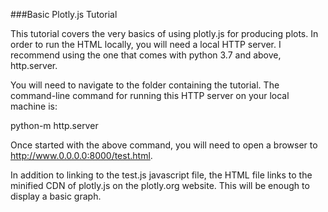 

###Basic Plotly.js Tutorial

This tutorial covers the very basics of using plotly.js for producing plots. In order to run the HTML locally, you will need a local HTTP server. I recommend using the one that comes with python 3.7 and above, http.server.

You will need to navigate to the folder containing the tutorial. The command-line command for running this HTTP server on your local machine is:

python-m http.server

Once started with the above command, you will need to open a browser to http://www.0.0.0.0:8000/test.html.

In addition to linking to the test.js javascript file, the HTML file links to the minified CDN of plotly.js on the plotly.org website. This will be enough to display a basic graph.
